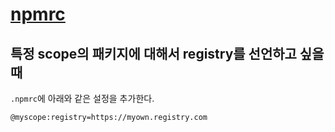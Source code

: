 # [npmrc](https://docs.npmjs.com/configuring-npm/npmrc.html)

## 특정 scope의 패키지에 대해서 registry를 선언하고 싶을 때
`.npmrc`에 아래와 같은 설정을 추가한다.

```
@myscope:registry=https://myown.registry.com
```